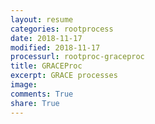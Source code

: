 ```yaml
---
layout: resume
categories: rootprocess
date: 2018-11-17
modified: 2018-11-17
processurl: rootproc-graceproc
title: GRACEProc
excerpt: GRACE processes
image: 
comments: True
share: True
---
```

